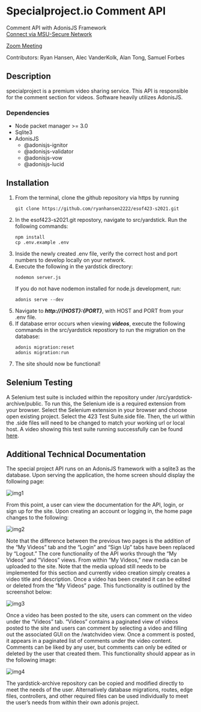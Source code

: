 # Specialproject.io Comment API
Comment API with AdonisJS Framework\
[Connect via MSU-Secure Network](http://esof423.cs.montana.edu:4006/home)

[Zoom Meeting](https://us05web.zoom.us/j/9131164556?pwd=SjRjTmZLWWlQd1RQM2V4ZmR6Q0c2Zz09)

Contributors: Ryan Hansen, Alec VanderKolk, Alan Tong, Samuel Forbes

## Description
specialproject is a premium video sharing service. This API is responsible for the comment section for videos. Software heavily utilizes AdonisJS. 

### Dependencies 
* Node packet manager >= 3.0
* Sqlite3
* AdonisJS 
    - @adonisjs-ignitor
    - @adonisjs-validator
    - @adonisjs-vow
    - @adonisjs-lucid

## Installation
1. From the terminal, clone the github repository via https by running
    ```
    git clone https://github.com/ryanhansen2222/esof423-s2021.git
    ```
2. In the esof423-s2021.git repostory, navigate to src/yardstick. Run the following commands:
    ```
    npm install
    cp .env.example .env
    ```
3. Inside the newly created .env file, verify the correct host and port numbers to develop locally on your network.
4. Execute the following in the yardstick directory:
    ```
    nodemon server.js 
    ```
    If you do not have nodemon installed for node.js development, run:
    ```
    adonis serve --dev
    ```
5. Navigate to ***http://{HOST}:{PORT}***, with HOST and PORT from your .env file.
6. If database error occurs when viewing ***videos***, execute the following commands in the src/yardstick repostiory to run the migration on the database:
    ```
    adonis migration:reset
    adonis migration:run
    ```
7. The site should now be functional!

## Selenium Testing

A Selenium test suite is included within the repository under /src/yardstick-archive/public. To run this, the Selenium ide is a required extension from your browser. Select the Selenium extension in your browser and choose open existing project. Select the 423 Test Suite.side file. Then, the url within the .side files will need to be changed to match your working url or local host. A video showing this test suite running successfully can be found [here](https://youtu.be/ZJiIl9BfRrE). 

## Additional Technical Documentation
The special project API runs on an AdonisJS framework with a sqlite3 as the database. Upon serving the application, the home screen should display the following page:

![img1](https://user-images.githubusercontent.com/56380447/113443175-acf10000-93ae-11eb-8220-7abcea770b77.png)

From this point, a user can view the documentation for the API, login, or sign up for the site. Upon creating an account or logging in, the home page changes to the following: 

![img2](https://user-images.githubusercontent.com/56380447/113443246-d01baf80-93ae-11eb-8f5a-db06176d47cf.png)

Note that the difference between the previous two pages is the addition of the “My Videos” tab and the “Login” and “Sign Up” tabs have been replaced by “Logout.” The core functionality of the API works through the “My Videos” and “Videos” views. From within “My Videos,” new media can be uploaded to the site. Note that the media upload still needs to be implemented for this section and currently video creation simply creates a video title and description. Once a video has been created it can be edited or deleted from the “My Videos” page. This functionality is outlined by the screenshot below:

![img3](https://user-images.githubusercontent.com/56380447/113443317-f6414f80-93ae-11eb-8476-ed40c599c4a8.png)

Once a video has been posted to the site, users can comment on the video under the “Videos” tab. “Videos” contains a paginated view of videos posted to the site and users can comment by selecting a video and filling out the associated GUI on the /watchvideo view. Once a comment is posted, it appears in a paginated list of comments under the video content. Comments can be liked by any user, but comments can only be edited or deleted by the user that created them. This functionality should appear as in the following image:

![img4](https://user-images.githubusercontent.com/56380447/113443341-035e3e80-93af-11eb-8633-7ed07bab4482.png)

The yardstick-archive repository can be copied and modified directly to meet the needs of the user. Alternatively database migrations, routes, edge files, controllers, and other required files can be used individually to meet the user’s needs from within their own adonis project.

